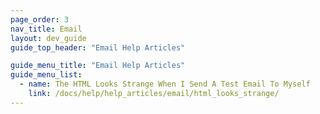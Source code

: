 ```yaml
---
page_order: 3
nav_title: Email
layout: dev_guide
guide_top_header: "Email Help Articles"

guide_menu_title: "Email Help Articles"
guide_menu_list:
  - name: The HTML Looks Strange When I Send A Test Email To Myself
    link: /docs/help/help_articles/email/html_looks_strange/
---
```

